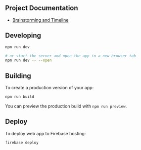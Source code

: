 ## Project Documentation

- [Brainstorming and Timeline](https://miro.com/app/board/uXjVNDHoFlk=/?share_link_id=755007807276)

## Developing

```bash
npm run dev

# or start the server and open the app in a new browser tab
npm run dev -- --open
```

## Building

To create a production version of your app:

```bash
npm run build
```

You can preview the production build with `npm run preview`.

## Deploy

To deploy web app to Firebase hosting:

```bash
firebase deploy
```
